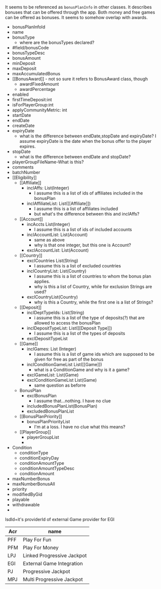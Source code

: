 It seems to be referenced as `bonusPlanInfo`  in other classes. It describes bonuses that can be offered through the app. Both money and free games can be offered as bonuses. It seems to somehow overlap with awards. 

- bonusPlanInfoId
- name
- bonusType
	- where are the bonusTypes declared?
- #field/bonusCode
- bonusTypeDesc
- bonusAmount
- minDeposit
- maxDeposit
- maxAccumulatedBonus
- [[BonusAward]] - not so sure it refers to BonusAward class, though
	- awardFixedAmount
	- awardPercentage
- enabled
- firstTimeDeposit:int
- isForPlayerGroup:int
- applyCommunityMetric: int
- startDate
- endDate
- createDate
- expiryDate 
	- what is the difference between endDate,stopDate and expiryDate? I assume expiryDate is the date when the bonus offer to the player expires.
- stopDate 
	- what is the difference between endDate and stopDate?
- playerGroupFileName-What is this?
- comments
- batchNumber
- [[Eligibility]]
	- [[Affiliate]]
		- inclAffs: List(Integer)
			- I assume this is a list of ids of affiliates included in the bonusPlan
		- inclAffiliateList: List([[Affiliate]])
			- I assume this is a list of affiliates included
			- but what's the difference between this and inclAffs?
	- [[Account]]
		- incAccts List(Integer)
			- I assume this is a list of ids of included accounts
		- inclAccountList: List(Account)
			- same as above
			- why is that one integer, but this one is Account?
		- exclAccountList: List(Account)
	- [[Country]]
		- exclCountries List(String)
			- I assume this is a list of excluded countries
		- inclCountryList: List(Country)
			- I assume this is a list of countries to whom the bonus plan applies. 
			- why is this a list of Country, while for exclusion Strings are used?
		- exclCountryList(Country)
			- why is this a Country, while the first one is a list of Strings?
	- [[Deposit]]
		- inclDeptTypeIds: List(String)
			- i assume this is a list of the type of deposits(?) that are allowed to access the bonusPlan
		- inclDepositTypeList: List([[Deposit Type]])
			- I assume this is a list of the types of deposits
		- exclDepositTypeList
	- [[Game]]
		- inclGames: List (Integer)
			- I assume this is a list of game ids which are supposed to be given for free as part of the bonus
		- inclConditionGameList List([[Game]])
			- what is a ConditionGame and why is it a game?
		- exclGameList: List(Game)
		- exclConditionGameList List(Game)
			- same question as beforre
	- BonusPlan
		- exclBonusPlan
			- I assume that...nothing. I have no clue
		- includedBonusPlanList(BonusPlan)
		- excludedBonusPlanList
	- [[BonusPlanPriority]]
		- bonusPlanPriorityList
			- I'm at a loss. I have no clue what this means?
	- [[PlayerGroup]]
		- playerGroupList
		- 
- Condition
	- conditionType
	- conditionExpiryDay
	- conditionAmountType
	- conditionAmountTypeDesc
	- conditionAmount
- maxNumberBonus
- maxNumberBonusAll
- priority
- modifiedByGid
- playable
- withdrawable
- 

lsdId=it's providerId of external Game provider for EGI


| Acr | name |
| ---- | ---- |
| PFF | Play For Fun |
| PFM | Play For Money |
| LPJ | Linked Progressive Jackpot |
| EGI | External Game Integration |
| PJ  | Progressive Jackpot |
| MPJ | Multi Progressive Jackpot |


